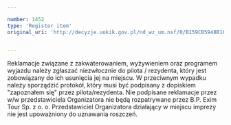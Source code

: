 ```yaml
---

number: 1452
type: 'Register item'
original_uri: 'http://decyzje.uokik.gov.pl/nd_wz_um.nsf/0/B159CB5948B16EAAC1257480003451ED?OpenDocument'


---
```


Reklamacje związane z zakwaterowaniem, wyżywieniem oraz programem wyjazdu należy zgłaszać niezwłocznie do pilota / rezydenta, który jest zobowiązany do ich usunięcia jej na miejscu. W przeciwnym wypadku należy sporządzić protokół, który musi być podpisany z dopiskiem "zapoznałem się" przez pilota/rezydenta. Nie podpisane reklamacje przez w/w przedstawiciela Organizatora nie będą rozpatrywane przez B.P. Exim Tour Sp. z o. o. Przedstawiciel Organizatora działający w miejscu imprezy nie jest upoważniony do uznawania roszczeń. 
